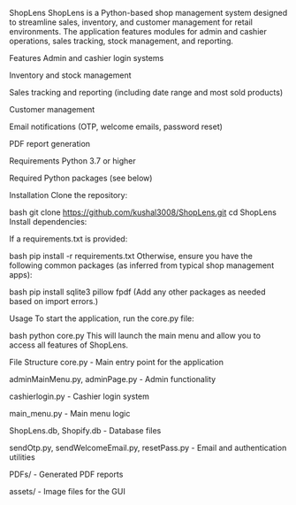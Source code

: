 ShopLens
ShopLens is a Python-based shop management system designed to streamline sales, inventory, and customer management for retail environments. The application features modules for admin and cashier operations, sales tracking, stock management, and reporting.

Features
Admin and cashier login systems

Inventory and stock management

Sales tracking and reporting (including date range and most sold products)

Customer management

Email notifications (OTP, welcome emails, password reset)

PDF report generation

Requirements
Python 3.7 or higher

Required Python packages (see below)

Installation
Clone the repository:

bash
git clone https://github.com/kushal3008/ShopLens.git
cd ShopLens
Install dependencies:

If a requirements.txt is provided:

bash
pip install -r requirements.txt
Otherwise, ensure you have the following common packages (as inferred from typical shop management apps):

bash
pip install sqlite3 pillow fpdf
(Add any other packages as needed based on import errors.)

Usage
To start the application, run the core.py file:

bash
python core.py
This will launch the main menu and allow you to access all features of ShopLens.

File Structure
core.py - Main entry point for the application

adminMainMenu.py, adminPage.py - Admin functionality

cashierlogin.py - Cashier login system

main_menu.py - Main menu logic

ShopLens.db, Shopify.db - Database files

sendOtp.py, sendWelcomeEmail.py, resetPass.py - Email and authentication utilities

PDFs/ - Generated PDF reports

assets/ - Image files for the GUI
